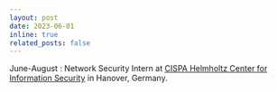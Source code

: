```yaml
---
layout: post
date: 2023-06-01
inline: true
related_posts: false
---
```


June-August : Network Security Intern at <a href="https://cispa.de/en">CISPA Helmholtz Center for Information Security</a> in Hanover, Germany.



